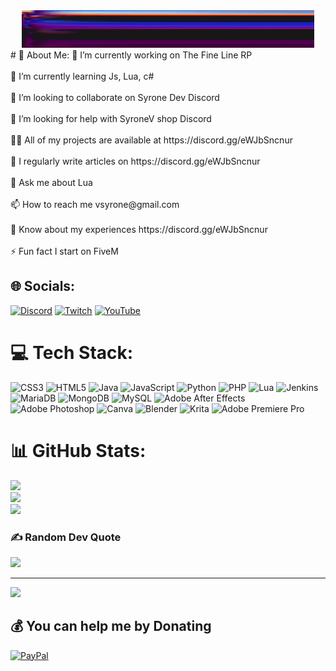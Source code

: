<center>
<img position=center src="standard.gif">
</center>
# 💫 About Me:
🔭 I’m currently working on The Fine Line RP<br><br>🌱 I’m currently learning Js, Lua, c#<br><br>👯 I’m looking to collaborate on Syrone Dev Discord<br><br>🤝 I’m looking for help with SyroneV shop Discord<br><br>👨‍💻 All of my projects are available at https://discord.gg/eWJbSncnur<br><br>📝 I regularly write articles on https://discord.gg/eWJbSncnur<br><br>💬 Ask me about Lua<br><br>📫 How to reach me vsyrone@gmail.com<br><br>📄 Know about my experiences https://discord.gg/eWJbSncnur<br><br>⚡ Fun fact I start on FiveM


## 🌐 Socials:
[![Discord](https://img.shields.io/badge/Discord-%237289DA.svg?logo=discord&logoColor=white)](https://discord.gg/eWJbSncnur) [![Twitch](https://img.shields.io/badge/Twitch-%239146FF.svg?logo=Twitch&logoColor=white)](https://twitch.tv/syronev) [![YouTube](https://img.shields.io/badge/YouTube-%23FF0000.svg?logo=YouTube&logoColor=white)](https://youtube.com/@syroneッ) 

# 💻 Tech Stack:
![CSS3](https://img.shields.io/badge/css3-%231572B6.svg?style=for-the-badge&logo=css3&logoColor=white) ![HTML5](https://img.shields.io/badge/html5-%23E34F26.svg?style=for-the-badge&logo=html5&logoColor=white) ![Java](https://img.shields.io/badge/java-%23ED8B00.svg?style=for-the-badge&logo=java&logoColor=white) ![JavaScript](https://img.shields.io/badge/javascript-%23323330.svg?style=for-the-badge&logo=javascript&logoColor=%23F7DF1E) ![Python](https://img.shields.io/badge/python-3670A0?style=for-the-badge&logo=python&logoColor=ffdd54) ![PHP](https://img.shields.io/badge/php-%23777BB4.svg?style=for-the-badge&logo=php&logoColor=white) ![Lua](https://img.shields.io/badge/lua-%232C2D72.svg?style=for-the-badge&logo=lua&logoColor=white) ![Jenkins](https://img.shields.io/badge/jenkins-%232C5263.svg?style=for-the-badge&logo=jenkins&logoColor=white) ![MariaDB](https://img.shields.io/badge/MariaDB-003545?style=for-the-badge&logo=mariadb&logoColor=white) ![MongoDB](https://img.shields.io/badge/MongoDB-%234ea94b.svg?style=for-the-badge&logo=mongodb&logoColor=white) ![MySQL](https://img.shields.io/badge/mysql-%2300f.svg?style=for-the-badge&logo=mysql&logoColor=white) ![Adobe After Effects](https://img.shields.io/badge/Adobe%20After%20Effects-9999FF.svg?style=for-the-badge&logo=Adobe%20After%20Effects&logoColor=white) ![Adobe Photoshop](https://img.shields.io/badge/adobephotoshop-%2331A8FF.svg?style=for-the-badge&logo=adobephotoshop&logoColor=white) ![Canva](https://img.shields.io/badge/Canva-%2300C4CC.svg?style=for-the-badge&logo=Canva&logoColor=white) ![Blender](https://img.shields.io/badge/blender-%23F5792A.svg?style=for-the-badge&logo=blender&logoColor=white) ![Krita](https://img.shields.io/badge/Krita-203759?style=for-the-badge&logo=krita&logoColor=EEF37B) ![Adobe Premiere Pro](https://img.shields.io/badge/Adobe%20Premiere%20Pro-9999FF.svg?style=for-the-badge&logo=Adobe%20Premiere%20Pro&logoColor=white)
# 📊 GitHub Stats:
![](https://github-readme-stats.vercel.app/api?username=syronev&theme=radical&hide_border=false&include_all_commits=true&count_private=true)<br/>
![](https://github-readme-streak-stats.herokuapp.com/?user=syronev&theme=radical&hide_border=false)<br/>
![](https://github-readme-stats.vercel.app/api/top-langs/?username=syronev&theme=radical&hide_border=false&include_all_commits=true&count_private=true&layout=compact)

### ✍️ Random Dev Quote
![](https://quotes-github-readme.vercel.app/api?type=horizontal&theme=radical)

---
[![](https://visitcount.itsvg.in/api?id=syronev&icon=2&color=0)](https://visitcount.itsvg.in)

  ## 💰 You can help me by Donating
  [![PayPal](https://img.shields.io/badge/PayPal-00457C?style=for-the-badge&logo=paypal&logoColor=white)](https://paypal.me/syronev) 

  
